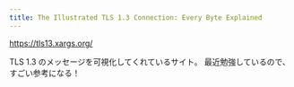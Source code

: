 ```yaml
---
title: The Illustrated TLS 1.3 Connection: Every Byte Explained
---
```


https://tls13.xargs.org/

TLS 1.3 のメッセージを可視化してくれているサイト。
最近勉強しているので、すごい参考になる！

